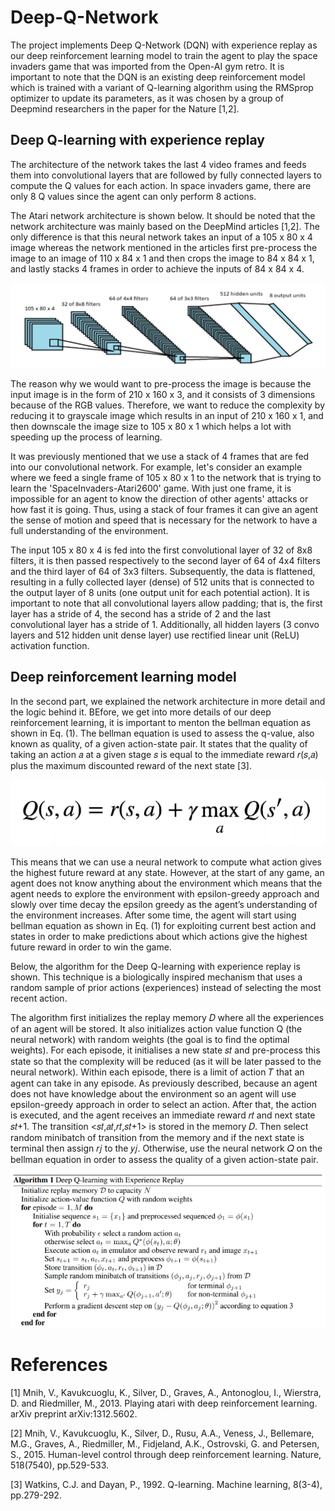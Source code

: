 # Deep-Q-Network

The project implements Deep Q-Network (DQN) with experience replay as our deep reinforcement learning model to train the agent to play the space invaders game that was imported from the Open-AI gym retro. It is important to note that the DQN is an existing deep reinforcement model which is trained with a variant of Q-learning algorithm using the RMSprop optimizer to update its parameters, as it was chosen by a group of Deepmind researchers in the paper for the Nature [1,2].

## Deep Q-learning with experience replay

The architecture of the network takes the last 4 video frames and feeds them into convolutional layers that are followed by fully connected layers to compute the Q values for each action. In space invaders game, there are only 8 Q values since the agent can only perform 8 actions.

The Atari network architecture is shown below. It should be noted that the network architecture was mainly based on the DeepMind articles [1,2]. The only difference is that this neural network takes an input of a 105 x 80 x 4 image whereas the network mentioned in the articles first pre-process the image to an image of 110 x 84 x 1 and then crops the image to 84 x 84 x 1, and lastly stacks 4 frames in order to achieve the inputs of 84 x 84 x 4.

![](Images/network.PNG)

The reason why we would want to pre-process the image is because the input image is in the form of 210 x 160 x 3, and it consists of 3 dimensions because of the RGB values. Therefore, we want to reduce the complexity by reducing it to grayscale image which results in an input of 210 x 160 x 1, and then downscale the image size to 105 x 80 x 1 which helps a lot with speeding up the process of learning.

It was previously mentioned that we use a stack of 4 frames that are fed into our convolutional network. For example, let's consider an example where we feed a single frame of 105 x 80 x 1 to the network that is trying to learn the 'SpaceInvaders-Atari2600' game. With just one frame, it is impossible for an agent to know the direction of other agents' attacks or how fast it is going. Thus, using a stack of four frames it can give an agent the sense of motion and speed that is necessary for the network to have a full understanding of the environment.

The input 105 x 80 x 4 is fed into the first convolutional layer of 32 of 8x8 filters, it is then passed respectively to the second layer of 64 of 4x4 filters and the third layer of 64 of 3x3 filters. Subsequently, the data is flattened, resulting in a fully collected layer (dense) of 512 units that is connected to the output layer of 8 units (one output unit for each potential action). It is important to note that all convolutional layers allow padding; that is, the first layer has a stride of 4, the second has a stride of 2 and the last convolutional layer has a stride of 1. Additionally, all hidden layers (3 convo layers and 512 hidden unit dense layer) use rectified linear unit (ReLU) activation function.

## Deep reinforcement learning model

In the second part, we explained the network architecture in more detail and the logic behind it. BEfore, we get into more details of our deep reinforcement learning, it is important to menton the bellman equation as shown in Eq. (1). The bellman equation is used to assess the q-value, also known as quality, of a given action-state pair. It states that the quality of taking an action 𝑎 at a given stage 𝑠 is equal to the immediate reward 𝑟(𝑠,𝑎) plus the maximum discounted reward of the next state [3].

![](Images/bellman_equation.png)

This means that we can use a neural network to compute what action gives the highest future reward at any state. However, at the start of any game, an agent does not know anything about the environment which means that the agent needs to explore the environment with epsilon-greedy approach and slowly over time decay the epsilon greedy as the agent’s understanding of the environment increases. After some time, the agent will start using bellman equation as shown in Eq. (1) for exploiting current best action and states in order to make predictions about which actions give the highest future reward in order to win the game.

Below, the algorithm for the Deep Q-learning with experience replay is shown. This technique is a biologically inspired mechanism that uses a random sample of prior actions (experiences) instead of selecting the most recent action.

The algorithm first initializes the replay memory 𝐷 where all the experiences of an agent will be stored. It also initializes action value function Q (the neural network) with random weights (the goal is to find the optimal weights). For each episode, it initialises a new state 𝑠𝑡 and pre-process this state so that the complexity will be reduced (as it will be later passed to the neural network). Within each episode, there is a limit of action 𝑇 that an agent can take in any episode. As previously described, because an agent does not have knowledge about the environment so an agent will use epsilon-greedy approach in order to select an action. After that, the action is executed, and the agent receives an immediate reward 𝑟𝑡 and next state 𝑠𝑡+1. The transition <𝑠𝑡,𝑎𝑡,𝑟𝑡,𝑠𝑡+1> is stored in the memory 𝐷. Then select random minibatch of transition from the memory and if the next state is terminal then assign 𝑟𝑗 to the 𝑦𝑗. Otherwise, use the neural network 𝑄 on the bellman equation in order to assess the quality of a given action-state pair.

![](Images/algo.png)


# References 

[1] Mnih, V., Kavukcuoglu, K., Silver, D., Graves, A., Antonoglou, I., Wierstra, D. and Riedmiller, M., 2013. Playing atari with deep reinforcement learning. arXiv preprint arXiv:1312.5602.

[2] Mnih, V., Kavukcuoglu, K., Silver, D., Rusu, A.A., Veness, J., Bellemare, M.G., Graves, A., Riedmiller, M., Fidjeland, A.K., Ostrovski, G. and Petersen, S., 2015. Human-level control through deep reinforcement learning. Nature, 518(7540), pp.529-533.

[3] Watkins, C.J. and Dayan, P., 1992. Q-learning. Machine learning, 8(3-4), pp.279-292.

